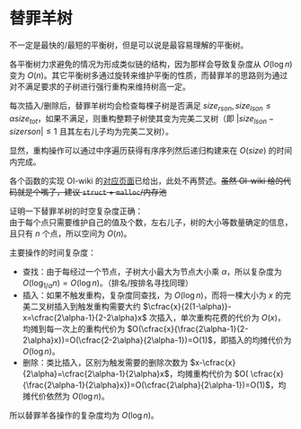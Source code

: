 # 替罪羊树

不一定是最快的/最短的平衡树，但是可以说是最容易理解的平衡树。


各平衡树力求避免的情况为形成类似链的结构，因为那样会导致复杂度从 $O(\log n)$ 变为 $O(n)$。其它平衡树多通过旋转来维护平衡的性质，而替罪羊的思路则为通过对不满足要求的子树进行强行重构来维持树高一定。

每次插入/删除后，替罪羊树均会检查每棵子树是否满足 ${size}_{rson},{size}_{lson} \leqslant \alpha size_{tot}$，如果不满足，则重构整颗子树使其变为完美二叉树（即 $|size_{lson}-size{rson}| \leqslant 1$ 且其左右儿子均为完美二叉树）。

显然，重构操作可以通过中序遍历获得有序序列然后递归构建来在 $O(size)$ 的时间内完成。

各个函数的实现 OI-wiki 的[对应页面](https://oi-wiki.org/ds/sgt/)已给出，此处不再赘述。~~虽然 OI-wiki 给的代码就是个嘴子，建议 `struct` + `malloc`/内存池~~

证明一下替罪羊树的时空复杂度正确：  
由于每个点只需要维护自己的值及个数，左右儿子，树的大小等数量确定的信息，且只有 $n$ 个点，所以空间为 $O(n)$。

主要操作的时间复杂度：
* 查找：由于每经过一个节点，子树大小最大为节点大小乘 $\alpha$，所以复杂度为 $O(\log_{1/\alpha} n)=O(\log n)$。（排名/按排名寻找同理）
* 插入：如果不触发重构，复杂度同查找，为 $O(\log n)$，而将一棵大小为 $x$ 的完美二叉树插入到触发重构需要大约 $\cfrac{x}{2(1-\alpha)}-x=\cfrac{2\alpha-1}{2-2\alpha}x$ 次插入，单次重构花费的代价为 $O(x)$，均摊到每一次上的重构代价为 $O(\cfrac{x}{\frac{2\alpha-1}{2-2\alpha}x})=O(\cfrac{2-2\alpha}{2\alpha-1})=O(1)$，即插入的均摊代价为 $O(\log n)$。
* 删除：类比插入，区别为触发需要的删除次数为 $x-\cfrac{x}{2\alpha}=\cfrac{2\alpha-1}{2\alpha}x$，均摊重构代价为 $O( \cfrac{x}{\frac{2\alpha-1}{2\alpha}x})=O(\cfrac{2\alpha}{2\alpha-1})=O(1)$，均摊代价依然为 $O(\log n)$。

所以替罪羊各操作的复杂度均为 $O(\log n)$。